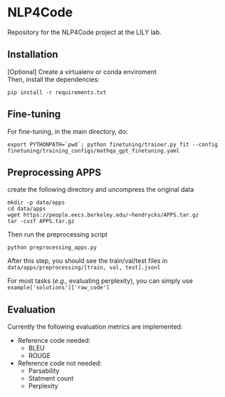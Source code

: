 # NLP4Code
Repository for the NLP4Code project at the LILY lab.

## Installation
[Optional] Create a virtualenv or conda enviroment  
Then, install the dependencies:
```
pip install -r requirements.txt
```

## Fine-tuning
For fine-tuning, in the main directory, do:
```
export PYTHONPATH=`pwd`; python finetuning/trainer.py fit --config finetuning/training_configs/mathqa_gpt_finetuning.yaml
```

## Preprocessing APPS
create the following directory and uncompress the original data
```
mkdir -p data/apps
cd data/apps
wget https://people.eecs.berkeley.edu/~hendrycks/APPS.tar.gz
tar -cvzf APPS.tar.gz
```
Then run the preprocessing script
```
python preprocessing_apps.py
```
After this step, you should see the train/val/test files in `data/apps/preprocessing/[train, val, test].jsonl`

For most tasks (*e.g.,* evaluating perplexity), you can simply use `example['solutions']['raw_code']`

## Evaluation
Currently the following evaluation metrics are implemented:
* Reference code needed:
    * BLEU
    * ROUGE
* Reference code not needed:
    * Parsability
    * Statment count
    * Perplexity
